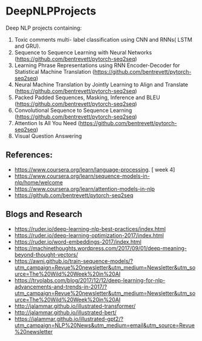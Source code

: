 # DeepNLPProjects

Deep NLP projects containing:

1. Toxic comments multi- label classification using CNN and RNNs( LSTM and GRU).
2. Sequence to Sequence Learning with Neural Networks (https://github.com/bentrevett/pytorch-seq2seq)
3. Learning Phrase Representations using RNN Encoder-Decoder for Statistical Machine Translation (https://github.com/bentrevett/pytorch-seq2seq)
4. Neural Machine Translation by Jointly Learning to Align and Translate (https://github.com/bentrevett/pytorch-seq2seq)
5. Packed Padded Sequences, Masking, Inference and BLEU (https://github.com/bentrevett/pytorch-seq2seq)
6. Convolutional Sequence to Sequence Learning (https://github.com/bentrevett/pytorch-seq2seq)
7. Attention Is All You Need (https://github.com/bentrevett/pytorch-seq2seq)
8. Visual Question Answering 


## References:

- https://www.coursera.org/learn/language-processing.  [ week 4]
- https://www.coursera.org/learn/sequence-models-in-nlp/home/welcome
- https://www.coursera.org/learn/attention-models-in-nlp
- https://github.com/bentrevett/pytorch-seq2seq



## Blogs and Research

- https://ruder.io/deep-learning-nlp-best-practices/index.html
- https://ruder.io/deep-learning-optimization-2017/index.html
- https://ruder.io/word-embeddings-2017/index.html
- https://machinethoughts.wordpress.com/2017/09/01/deep-meaning-beyond-thought-vectors/
- https://awni.github.io/train-sequence-models/?utm_campaign=Revue%20newsletter&utm_medium=Newsletter&utm_source=The%20Wild%20Week%20in%20AI
- https://tryolabs.com/blog/2017/12/12/deep-learning-for-nlp-advancements-and-trends-in-2017/?utm_campaign=Revue%20newsletter&utm_medium=Newsletter&utm_source=The%20Wild%20Week%20in%20AI
- http://jalammar.github.io/illustrated-transformer/
- http://jalammar.github.io/illustrated-bert/
- https://jalammar.github.io/illustrated-gpt2/?utm_campaign=NLP%20News&utm_medium=email&utm_source=Revue%20newsletter
